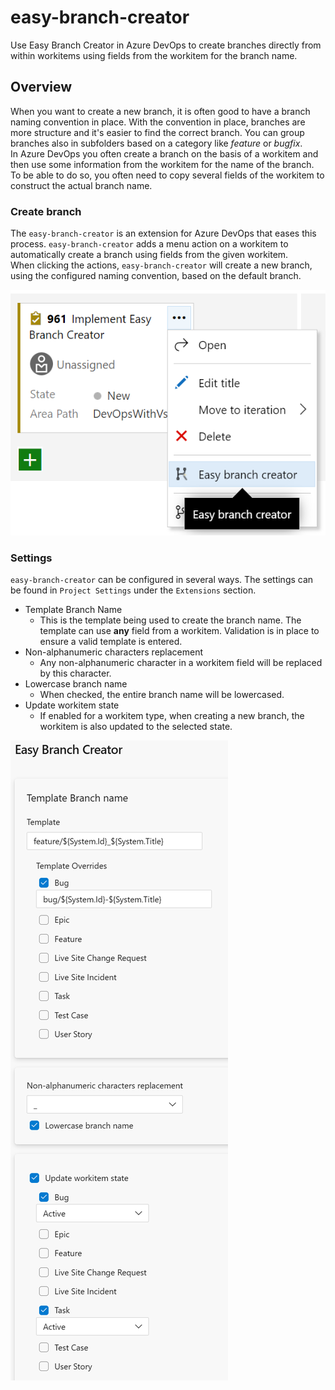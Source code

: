# easy-branch-creator
Use Easy Branch Creator in Azure DevOps to create branches directly from within workitems using fields from the workitem for the branch name.

## Overview
When you want to create a new branch, it is often good to have a branch naming convention in place. With the convention in place, branches are more structure and it's easier to find the correct branch. You can group branches also in subfolders based on a category like *feature* or *bugfix*.  
In Azure DevOps you often create a branch on the basis of a workitem and then use some information from the workitem for the name of the branch. To be able to do so, you often need to copy several fields of the workitem to construct the actual branch name.  

### Create branch
The `easy-branch-creator` is an extension for Azure DevOps that eases this process. `easy-branch-creator` adds a menu action on a workitem to automatically create a branch using fields from the given workitem.  
When clicking the actions, `easy-branch-creator` will create a new branch, using the configured naming convention, based on the default branch.

![Create Branch Screen Shot][create-branch-action]

### Settings
`easy-branch-creator` can be configured in several ways. The settings can be found in `Project Settings` under the `Extensions` section. 
- Template Branch Name
  - This is the template being used to create the branch name. The template can use **any** field from a workitem. Validation is in place to ensure a valid template is entered.
- Non-alphanumeric characters replacement
  - Any non-alphanumeric character in a workitem field will be replaced by this character.
- Lowercase branch name
  - When checked, the entire branch name will be lowercased.
- Update workitem state
  - If enabled for a workitem type, when creating a new branch, the workitem is also updated to the selected state.

![Settings][settings]

[create-branch-action]: marketplace/create-branch-action.png
[settings]: marketplace/settings.png
